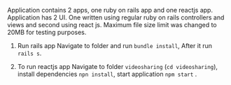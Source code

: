Application contains 2 apps, one ruby on rails app and one reactjs app.
Application has 2 UI. One written using regular ruby on rails controllers and views and second using react js.
Maximum file size limit was changed to 20MB for testing purposes.

1. Run rails app
   Navigate to folder and run `bundle install`,
   After it run `rails s`.

2. To run reactjs app
   Navigate to folder `videosharing` (`cd videosharing`),
   install dependencies `npn install`,
   start application `npm start` .